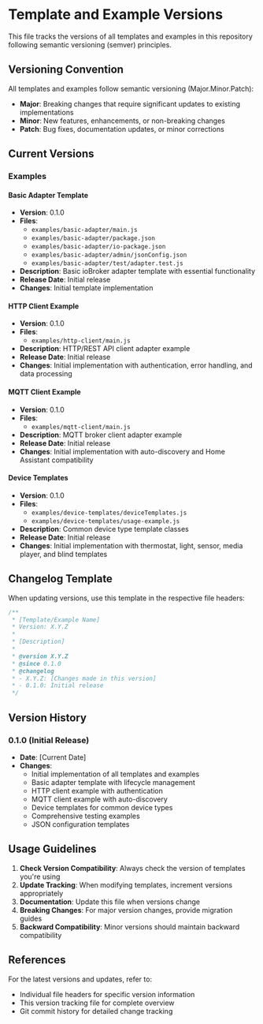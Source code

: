 # Template and Example Versions

This file tracks the versions of all templates and examples in this repository following semantic versioning (semver) principles.

## Versioning Convention

All templates and examples follow semantic versioning (Major.Minor.Patch):
- **Major**: Breaking changes that require significant updates to existing implementations
- **Minor**: New features, enhancements, or non-breaking changes
- **Patch**: Bug fixes, documentation updates, or minor corrections

## Current Versions

### Examples

#### Basic Adapter Template
- **Version**: 0.1.0
- **Files**: 
  - `examples/basic-adapter/main.js`
  - `examples/basic-adapter/package.json`
  - `examples/basic-adapter/io-package.json`
  - `examples/basic-adapter/admin/jsonConfig.json`
  - `examples/basic-adapter/test/adapter.test.js`
- **Description**: Basic ioBroker adapter template with essential functionality
- **Release Date**: Initial release
- **Changes**: Initial template implementation

#### HTTP Client Example
- **Version**: 0.1.0
- **Files**: 
  - `examples/http-client/main.js`
- **Description**: HTTP/REST API client adapter example
- **Release Date**: Initial release
- **Changes**: Initial implementation with authentication, error handling, and data processing

#### MQTT Client Example
- **Version**: 0.1.0
- **Files**: 
  - `examples/mqtt-client/main.js`
- **Description**: MQTT broker client adapter example
- **Release Date**: Initial release  
- **Changes**: Initial implementation with auto-discovery and Home Assistant compatibility

#### Device Templates
- **Version**: 0.1.0
- **Files**: 
  - `examples/device-templates/deviceTemplates.js`
  - `examples/device-templates/usage-example.js`
- **Description**: Common device type template classes
- **Release Date**: Initial release
- **Changes**: Initial implementation with thermostat, light, sensor, media player, and blind templates

## Changelog Template

When updating versions, use this template in the respective file headers:

```javascript
/**
 * [Template/Example Name]
 * Version: X.Y.Z
 * 
 * [Description]
 * 
 * @version X.Y.Z
 * @since 0.1.0
 * @changelog
 * - X.Y.Z: [Changes made in this version]
 * - 0.1.0: Initial release
 */
```

## Version History

### 0.1.0 (Initial Release)
- **Date**: [Current Date]
- **Changes**: 
  - Initial implementation of all templates and examples
  - Basic adapter template with lifecycle management
  - HTTP client example with authentication
  - MQTT client example with auto-discovery
  - Device templates for common device types
  - Comprehensive testing examples
  - JSON configuration templates

## Usage Guidelines

1. **Check Version Compatibility**: Always check the version of templates you're using
2. **Update Tracking**: When modifying templates, increment versions appropriately
3. **Documentation**: Update this file when versions change
4. **Breaking Changes**: For major version changes, provide migration guides
5. **Backward Compatibility**: Minor versions should maintain backward compatibility

## References

For the latest versions and updates, refer to:
- Individual file headers for specific version information
- This version tracking file for complete overview
- Git commit history for detailed change tracking